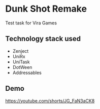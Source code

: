 # Dunk Shot Remake
Test task for Vira Games



## Technology stack used


- Zenject
- UniRx 
- UniTask
- DotWeen
- Addressables 

## Demo

https://youtube.com/shorts/JG_FaN3aCK8
